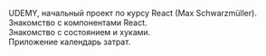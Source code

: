 UDEMY, начальный проект по курсу React (Max Schwarzmüller).  
Знакомство с компонентами React.  
Знакомство с состоянием и хуками.  
Приложение календарь затрат.
